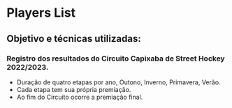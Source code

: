 # Players List
  
  ## Objetivo e técnicas utilizadas:

  ### Registro dos resultados do Circuito Capixaba de Street Hockey 2022/2023.<br>
  - Duração de quatro etapas por ano, Outono, Inverno, Primavera, Verão.<br>
  - Cada etapa tem sua própria premiação.<br>
  - Ao fim do Circuito ocorre a premiação final.
